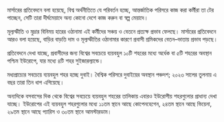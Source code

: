 মার্সারের প্রতিবেদনে বলা হয়েছে, বিশ্ব অর্থনীতিতে যে পরিবর্তন হচ্ছে, আন্তর্জাতিক পরিসরে কাজ করা কর্মীরা তা টের পাচ্ছেন, সেটি তারা দীর্ঘমেয়াদে অন্য কোনো দেশে কাজ করুন বা স্বল্প মেয়াদে।

মূল্যস্ফীতি ও মুদ্রার বিনিময় হারের ওঠানামা এই কর্মীদের সঞ্চয় ও বেতনে প্রত্যক্ষ প্রভাব ফেলছে। মার্সারের প্রতিবেদনে আরও বলা হয়েছে, বাড়ির বাড়তি দাম ও মূল্যস্ফীতির ওঠানামার কারণে প্রবাসী শ্রমিকদের বেতন–ভাতায় প্রভাব পড়ছে।

প্রতিবেদনে দেখা যাচ্ছে, প্রবাসীদের জন্য বিশ্বের সবচেয়ে ব্যয়বহুল ১০টি শহরের মধ্যে অর্ধেক বা ৫টি শহরের অবস্থান পশ্চিম ইউরোপে, যার মধ্যে ৪টি শহর সুইজারল্যান্ডে।

মধ্যপ্রাচ্যের সবচেয়ে ব্যয়বহুল শহর হচ্ছে দুবাই। বৈশ্বিক পরিসরে দুবাইয়ের অবস্থান পঞ্চদশ; ২০২৩ সালের তুলনায় এ বছর তারা তিন ধাপ এগিয়েছে।

অন্যদিকে বসবাসের দিক থেকে বিশ্বের সবচেয়ে ব্যয়বহুল শহরের তালিকায় এবারও ইউরোপীয় শহরগুলোর প্রাধান্য দেখা যাচ্ছে। ইউরোপের এই ব্যয়বহুল শহরগুলোর মধ্যে ১১তম স্থানে আছে কোপেনহেগেন, ২৪তম স্থানে আছে ভিয়েনা, ২৯তম স্থানে আছে প্যারিস ও ৩০তম স্থানে আমস্টারডাম।
